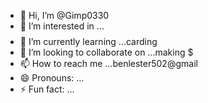 - 👋 Hi, I’m @Gimp0330
- 👀 I’m interested in ...$$$$
- 🌱 I’m currently learning ...carding 
- 💞️ I’m looking to collaborate on ...making $
- 📫 How to reach me ...benlester502@gmail
- 😄 Pronouns: ... 
- ⚡ Fun fact: ...

<!---
Gimp0330/Gimp0330 is a ✨ special ✨ repository because its `README.md` (this file) appears on your GitHub profile.
You can click the Preview link to take a look at your changes.
--->
